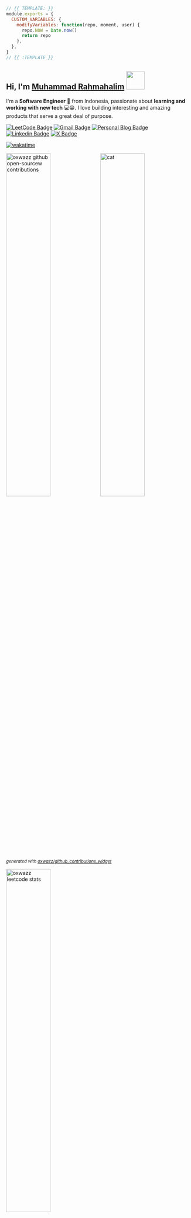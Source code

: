 ```js
// {{ TEMPLATE: }}
module.exports = {
  CUSTOM_VARIABLES: {
    modifyVariables: function(repo, moment, user) {
      repo.NOW = Date.now()
      return repo
    },
  },
}
// {{ :TEMPLATE }}
```

## Hi, I'm [Muhammad Rahmahalim](https://github.com/oxwazz "Helloooo Halim is here 😸😸") <img src="https://media.giphy.com/media/VgCDAzcKvsR6OM0uWg/giphy.gif" width="50">

I'm a **Software Engineer** 🚀 from Indonesia, passionate about **learning and working with new tech** 💻😁. I love building interesting and amazing products that serve a great deal of purpose.

[![LeetCode Badge](https://img.shields.io/badge/-LeetCode-e59013?style=flat-square&logo=LeetCode&logoColor=white)](https://leetcode.com/u/oxwazz/ "Halim's LeetCode")
[![Gmail Badge](https://img.shields.io/badge/-Gmail-d14836?style=flat-square&logo=Gmail&logoColor=white)](mailto:muhammad.rahmahalim@gmail.com "Halim's Gmail")
[![Personal Blog Badge](https://img.shields.io/badge/Personal%20Blog-32a852?style=flat-square&logo=astro&logoColor=white)](https://oxwazz.com/ "Halim's Personal Blog")
[![Linkedin Badge](https://img.shields.io/badge/-LinkedIn-blue?style=flat-square&logo=Linkedin&logoColor=white)](https://www.linkedin.com/in/oxwazz/ "Halim's Linkedin")
[![X Badge](https://img.shields.io/badge/Twitter-000000?style=flat-square&logo=x&logoColor=white)](https://x.com/oxwazz "Halim's X")

[![wakatime](https://wakatime.com/badge/user/018d78a5-e840-49c7-9f5d-e91c07733228.svg?style=flat-square&refresh-cache={{NOW}})](https://wakatime.com/@018d78a5-e840-49c7-9f5d-e91c07733228)
<br>

<a href="#">
  <img alt="cat" align="right" src="https://media.giphy.com/media/VbnUQpnihPSIgIXuZv/giphy-downsized.gif" width="49%" />
</a>

<a href="#">
  <picture>
    <source media="(prefers-color-scheme: dark)" srcset="https://github-contributions-widget.oxwazz.com/oxwazz?refresh-cache={{NOW}}">
    <source media="(prefers-color-scheme: light)" srcset="https://github-contributions-widget.oxwazz.com/oxwazz?refresh-cache={{NOW}}">
    <img alt="oxwazz github open-sourcew contributions" src="https://github-contributions-widget.oxwazz.com/oxwazz?refresh-cache={{NOW}}"  width="49%">
  </picture>
</a>

<sup>_generated with [oxwazz/github_contributions_widget](https://github.com/oxwazz/github_contributions_widget)_</sup>

<a href="#">
  <img alt="oxwazz leetcode stats" src="https://leetcard.jacoblin.cool/oxwazz?theme=light&font=Roboto&refresh-cache={{NOW}}" width="49%" />
</a>









